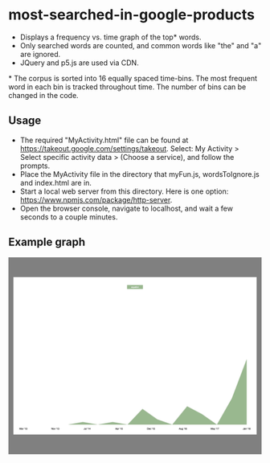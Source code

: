 # most-searched-in-google-products
- Displays a frequency vs. time graph of the top&ast; words.
- Only searched words are counted, and common words like "the" and "a" are ignored.
- JQuery and p5.js are used via CDN.

&ast; The corpus is sorted into 16 equally spaced time-bins. The most frequent word in each bin is tracked throughout time. The number of bins can be changed in the code.

## Usage
- The required "MyActivity.html" file can be found at https://takeout.google.com/settings/takeout. Select: My Activity > Select specific activity data > (Choose a service), and follow the prompts.
- Place the MyActivity file in the directory that myFun.js, wordsToIgnore.js and index.html are in.
- Start a local web server from this directory. Here is one option: https://www.npmjs.com/package/http-server.
- Open the browser console, navigate to localhost, and wait a few seconds to a couple minutes.

## Example graph
![](/example.jpg)
